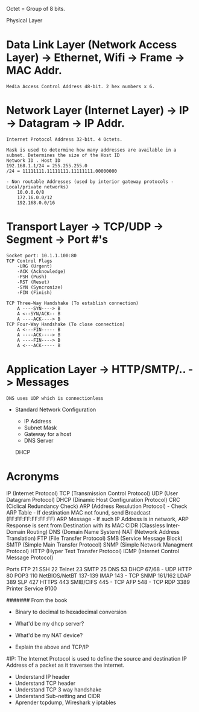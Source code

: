 Octet = Group of 8 bits.

Physical Layer

# Data Link Layer (Network Access Layer) -> Ethernet, Wifi -> Frame -> MAC Addr.
    Media Access Control Address 48-bit. 2 hex numbers x 6. 

# Network Layer (Internet Layer) -> IP -> Datagram -> IP Addr.
    Internet Protocol Address 32-bit. 4 Octets.

    Mask is used to determine how many addresses are available in a subnet. Determines the size of the Host ID
    Network ID . Host ID
    192.168.1.1/24 = 255.255.255.0
    /24 = 11111111.11111111.11111111.00000000

    - Non routable Addresses (used by interior gateway protocols - Local/private networks) 
        10.0.0.0/8  
        172.16.0.0/12
        192.168.0.0/16 

# Transport Layer -> TCP/UDP -> Segment -> Port #'s
    Socket port: 10.1.1.100:80
    TCP Control Flags
        -URG (Urgent)
        -ACK (Acknowledge)
        -PSH (Push)
        -RST (Reset)
        -SYN (Syncronize)
        -FIN (Finish)
        
    TCP Three-Way Handshake (To establish connection)
        A ----SYN----> B
        A <--SYN/ACK-- B
        A ----ACK----> B
    TCP Four-Way Handshake (To close connection)
        A <---FIN----- B
        A ----ACK----> B
        A ----FIN----> B
        A <---ACK----- B

# Application Layer -> HTTP/SMTP/.. -> Messages

    DNS uses UDP which is connectionless
- Standard Network Configuration
    - IP Address
    - Subnet Mask
    - Gateway for a host
    - DNS Server

    DHCP

# Acronyms
IP (Internet Protocol)
TCP (Transmission Control Protocol)
UDP (User Datagram Protocol)
DHCP (Dinamic Host Configuration Protocol)
CRC (Ciclical Redundancy Check)
ARP (Address Resulution Protocol)
    - Check ARP Table
    - If destination MAC not found, send Broadcast (FF:FF:FF:FF:FF:FF) ARP Message
    - If such IP Address is in network, ARP Response is sent from Destination with its MAC
CIDR (Classless Inter-Domain Routing)
DNS (Domain Name System)
NAT (Network Address Translation)
FTP (File Transfer Protocol)
SMB (Service Message Block)
SMTP (Simple Main Transfer Protocol)
SNMP (Simple Network Managment Protocol)
HTTP (Hyper Text Transfer Protocol)
ICMP (Internet Control Message Protocol)

Ports
    FTP 21 
    SSH 22
    Telnet 23
    SMTP 25
    DNS 53
    DHCP 67/68 - UDP
    HTTP 80
    POP3 110
    NetBIOS/NetBT 137-139
    IMAP 143 - TCP 
    SNMP 161/162
    LDAP 389
    SLP 427
    HTTPS 443
    SMIB/CIFS 445 - TCP
    AFP 548 - TCP
    RDP 3389
    Printer Service 9100


####### From the book
- Binary to decimal to hexadecimal conversion

- What'd be my dhcp server?
- What'd be my NAT device?
- Explain the above and TCP/IP

#IP: The Internet Protocol is used to define the source and destination IP Address of a packet as it traverses the internet. 

- Understand IP header
- Understand TCP header
- Understand TCP 3 way handshake
- Understand Sub-netting and CIDR
- Aprender tcpdump, Wireshark y iptables
 
